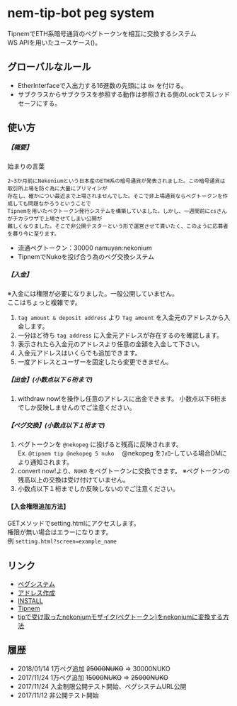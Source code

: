 nem-tip-bot peg system
======================

TipnemでETH系暗号通貨のペグトークンを相互に交換するシステム  
WS APIを用いたユースケース\(\)。

## グローバルなルール
* EtherInterfaceで入出力する16進数の先頭には `0x` を付ける。
* サブクラスからサブクラスを参照する動作は参照される側のLockでスレッドセーフにする。

## 使い方
##### 【概要】
始まりの言葉
```text
2~3か月前にNekoniumという日本産のETH系の暗号通貨が発表されました。この暗号通貨は取引所上場を防ぐ為に大量にプリマインが
存在し、確かについ最近まで上場されませんでした。そこで非上場通貨ならペグトークンを作成しても問題なかろうということで
Tipnemを用いたペクトークン発行システムを構築していました。しかし、一週間前にcsさんがチカラワザで上場させてしまい公開が
難しくなりました。そこで非公開テスターという形で運営させて貰いたく、このように応募者を募り今に至ります。
```

* 流通ペグトークン：30000 namuyan:nekonium
* TipnemでNukoを投げ合う為のペグ交換システム

##### 【入金】  
※入金には権限が必要になりました。一般公開していません。  
ここはちょっと複雑です。
1. `tag amount & deposit address` より `Tag amount` を入金元のアドレスから入金します。
2. 一分ほど待ち `tag address` に入金元アドレスが存在するのを確認します。
3. 表示されたら入金元のアドレスより任意の金額を入金して下さい。
4. 入金元アドレスはいくらでも追加できます。
5. 一度アドレスとユーザーを固定したら変更できません。

##### 【出金】(小数点以下６桁まで)
1. withdraw now!を操作し任意のアドレスに出金できます。
    小数点以下6桁までしか反映しませんのでご注意ください。

##### 【ペグ交換】(小数点以下１桁まで)
1. ペグトークンを `@nekopeg` に投げると残高に反映されます。  
    Ex. `@tipnem tip @nekopeg 5 nuko`　 
    @nekopeg をﾌｫﾛｰしている場合DMにより通知されます。
2. convert now!より、`NUKO` をペグトークンに交換できます。
    ※ペグトークンの残高以上の交換は受け付けていません。
3. 小数点以下１桁までしか反映しないのでご注意ください。
    
#### 【入金権限追加方法】
GETメソッドでsetting.htmlにアクセスします。    
権限が無い場合はエラーになります。  
例 `setting.html?screen=example_name`

## リンク
* [ペグシステム](http://nekopeg.tk:8000/login.html)
* [アドレス作成](http://www.nukowallet.com/)
* [INSTALL](INSTALL.md)
* [Tipnem](https://namuyan.github.io/nem-tip-bot/index)
* [tipで受け取ったnekoniumモザイク(ペグトークン)をnekoniumに変換する方法](http://harmonir.hatenablog.jp/entry/2017/11/24/233745)

## 履歴
* 2018/01/14 1万ペグ追加 ~~25000NUKO~~ ⇒ 30000NUKO
* 2017/11/24 1万ペグ追加 ~~15000NUKO~~ ⇒ ~~25000NUKO~~
* 2017/11/24 入金制限公開テスト開始、ペグシステムURL公開
* 2017/11/12 非公開テスト開始
